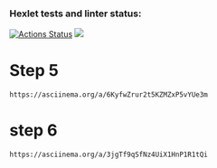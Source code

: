 ### Hexlet tests and linter status:
[![Actions Status](https://github.com/phpDeathFromAbove/php-project-45/actions/workflows/hexlet-check.yml/badge.svg)](https://github.com/phpDeathFromAbove/php-project-45/actions)
<a href="https://codeclimate.com/github/phpDeathFromAbove/php-project-45/maintainability"><img src="https://api.codeclimate.com/v1/badges/835afc292698da2eb94f/maintainability" /></a>

# Step 5

    https://asciinema.org/a/6KyfwZrur2t5KZMZxP5vYUe3m

# step 6

    https://asciinema.org/a/3jgTf9qSfNz4UiX1HnP1R1tQi
